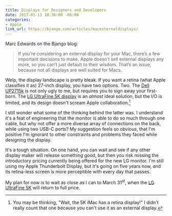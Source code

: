 ```yaml
---
title: Displays for Designers and Developers
date: 2017-01-11 18:36:00 -06:00
categories:
- Apple
link_url: https://bjango.com/articles/macexternaldisplays/
---
```


Marc Edwards on the Bjango blog:

> If you’re considering an external display for your Mac, there’s a few important decisions to make. Apple doesn’t sell external displays any more, so you can’t just default to their wisdom. That’s an issue, because not all displays are well suited for Macs.

Welp, the display landscape is pretty bleak. If you want a retina (what Apple classifies it as) 27-inch display, you have two options. Two. The [Dell UP2715k][3471-0001] is not only ugly to me, but requires you to sign away your first-born. The [LG UltraFine 5K display][3471-0002] is an *almost* ideal solution, but the I/O is limited, and its design doesn't scream Apple collaboration.[^imac]

I still wonder what some of the thinking behind the latter was. I understand it's a feat of engineering that the monitor is able to do so much through one cable, but why not offer a more diverse array of connections on the back, while using two USB-C ports? My suggestion feels so obvious, that I'm positive I'm ignorant to other constraints and problems they faced while designing the display.

It's a tough situation. On one hand, you can wait and see if any other display maker will release something good, but then you risk missing the introductory pricing currently being offered for the new LG monitor. I'm still using my Apple Thunderbolt Display, but it's going on five years now, and its retina-less screen is more perceptible with every day that passes.

My plan for now is to wait as close as I can to March 31<sup>st</sup>, when the [LG UltraFine 5K][3471-0002] will return to full price.

[3471-0001]: http://www.digitaltrends.com/monitor-reviews/dell-up2715k-review/
[3471-0002]: https://www.apple.com/shop/product/HKN62LL/A/lg-ultrafine-5k-display

[^imac]: You may be thinking, "Wait, the 5K iMac has a retina display!" I didn't really count that one because you can't use it as an external display.
